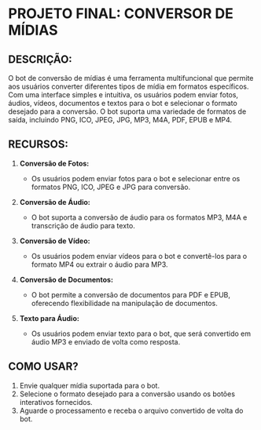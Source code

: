 # PROJETO FINAL: CONVERSOR DE MÍDIAS
## DESCRIÇÃO:
O bot de conversão de mídias é uma ferramenta multifuncional que permite aos usuários converter diferentes tipos de mídia em formatos específicos. Com uma interface simples e intuitiva, os usuários podem enviar fotos, áudios, vídeos, documentos e textos para o bot e selecionar o formato desejado para a conversão. O bot suporta uma variedade de formatos de saída, incluindo PNG, ICO, JPEG, JPG, MP3, M4A, PDF, EPUB e MP4.

## RECURSOS:
1. **Conversão de Fotos:**
   - Os usuários podem enviar fotos para o bot e selecionar entre os formatos PNG, ICO, JPEG e JPG para conversão.

2. **Conversão de Áudio:**
   - O bot suporta a conversão de áudio para os formatos MP3, M4A e transcrição de áudio para texto.

3. **Conversão de Vídeo:**
   - Os usuários podem enviar vídeos para o bot e convertê-los para o formato MP4 ou extrair o áudio para MP3.

4. **Conversão de Documentos:**
   - O bot permite a conversão de documentos para PDF e EPUB, oferecendo flexibilidade na manipulação de documentos.

5. **Texto para Áudio:**
   - Os usuários podem enviar texto para o bot, que será convertido em áudio MP3 e enviado de volta como resposta.

## COMO USAR?
1. Envie qualquer mídia suportada para o bot.
2. Selecione o formato desejado para a conversão usando os botões interativos fornecidos.
3. Aguarde o processamento e receba o arquivo convertido de volta do bot.

